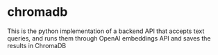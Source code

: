 # chromadb
This is the python implementation of a backend API that accepts text queries, and runs them through OpenAI embeddings API and saves the results in ChromaDB
